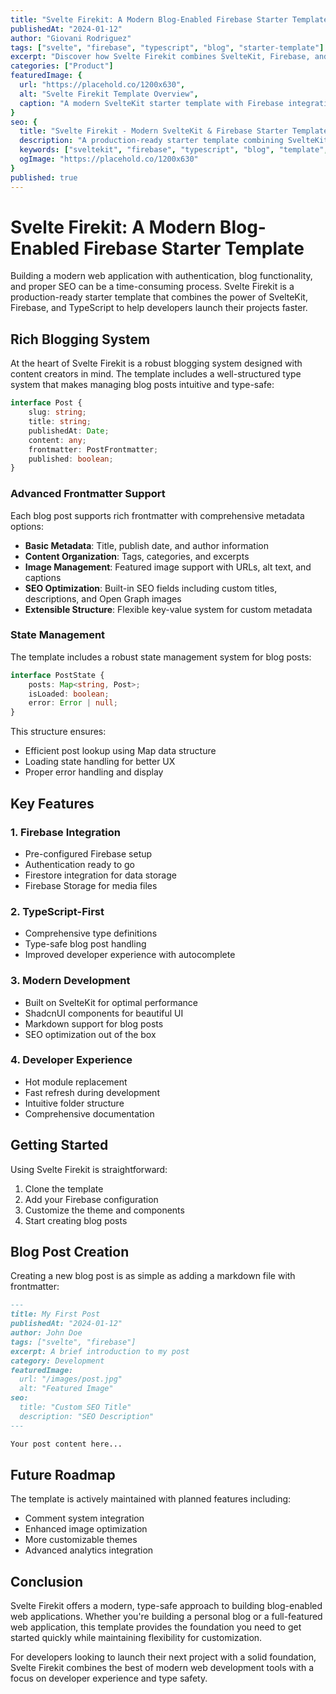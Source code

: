 ```yaml
---
title: "Svelte Firekit: A Modern Blog-Enabled Firebase Starter Template"
publishedAt: "2024-01-12"
author: "Giovani Rodriguez"
tags: ["svelte", "firebase", "typescript", "blog", "starter-template"]
excerpt: "Discover how Svelte Firekit combines SvelteKit, Firebase, and TypeScript to create a powerful, blog-enabled starter template for modern web applications."
categories: ["Product"]
featuredImage: {
  url: "https://placehold.co/1200x630",
  alt: "Svelte Firekit Template Overview",
  caption: "A modern SvelteKit starter template with Firebase integration"
}
seo: {
  title: "Svelte Firekit - Modern SvelteKit & Firebase Starter Template",
  description: "A production-ready starter template combining SvelteKit, Firebase, and TypeScript with built-in blog functionality and modern development features.",
  keywords: ["sveltekit", "firebase", "typescript", "blog", "template", "starter", "shadcn", "svelte5"],
  ogImage: "https://placehold.co/1200x630"
}
published: true
---
```


# Svelte Firekit: A Modern Blog-Enabled Firebase Starter Template

Building a modern web application with authentication, blog functionality, and proper SEO can be a time-consuming process. Svelte Firekit is a production-ready starter template that combines the power of SvelteKit, Firebase, and TypeScript to help developers launch their projects faster.

## Rich Blogging System

At the heart of Svelte Firekit is a robust blogging system designed with content creators in mind. The template includes a well-structured type system that makes managing blog posts intuitive and type-safe:

```typescript
interface Post {
    slug: string;
    title: string;
    publishedAt: Date;
    content: any;
    frontmatter: PostFrontmatter;
    published: boolean;
}
```

### Advanced Frontmatter Support

Each blog post supports rich frontmatter with comprehensive metadata options:

- **Basic Metadata**: Title, publish date, and author information
- **Content Organization**: Tags, categories, and excerpts
- **Image Management**: Featured image support with URLs, alt text, and captions
- **SEO Optimization**: Built-in SEO fields including custom titles, descriptions, and Open Graph images
- **Extensible Structure**: Flexible key-value system for custom metadata

### State Management

The template includes a robust state management system for blog posts:

```typescript
interface PostState {
    posts: Map<string, Post>;
    isLoaded: boolean;
    error: Error | null;
}
```

This structure ensures:
- Efficient post lookup using Map data structure
- Loading state handling for better UX
- Proper error handling and display

## Key Features

### 1. Firebase Integration
- Pre-configured Firebase setup
- Authentication ready to go
- Firestore integration for data storage
- Firebase Storage for media files

### 2. TypeScript-First
- Comprehensive type definitions
- Type-safe blog post handling
- Improved developer experience with autocomplete

### 3. Modern Development
- Built on SvelteKit for optimal performance
- ShadcnUI components for beautiful UI
- Markdown support for blog posts
- SEO optimization out of the box

### 4. Developer Experience
- Hot module replacement
- Fast refresh during development
- Intuitive folder structure
- Comprehensive documentation

## Getting Started

Using Svelte Firekit is straightforward:

1. Clone the template
2. Add your Firebase configuration
3. Customize the theme and components
4. Start creating blog posts

## Blog Post Creation

Creating a new blog post is as simple as adding a markdown file with frontmatter:

```markdown
---
title: My First Post
publishedAt: "2024-01-12"
author: John Doe
tags: ["svelte", "firebase"]
excerpt: A brief introduction to my post
category: Development
featuredImage:
  url: "/images/post.jpg"
  alt: "Featured Image"
seo:
  title: "Custom SEO Title"
  description: "SEO Description"
---

Your post content here...
```

## Future Roadmap

The template is actively maintained with planned features including:

- Comment system integration
- Enhanced image optimization
- More customizable themes
- Advanced analytics integration

## Conclusion

Svelte Firekit offers a modern, type-safe approach to building blog-enabled web applications. Whether you're building a personal blog or a full-featured web application, this template provides the foundation you need to get started quickly while maintaining flexibility for customization.

For developers looking to launch their next project with a solid foundation, Svelte Firekit combines the best of modern web development tools with a focus on developer experience and type safety.
